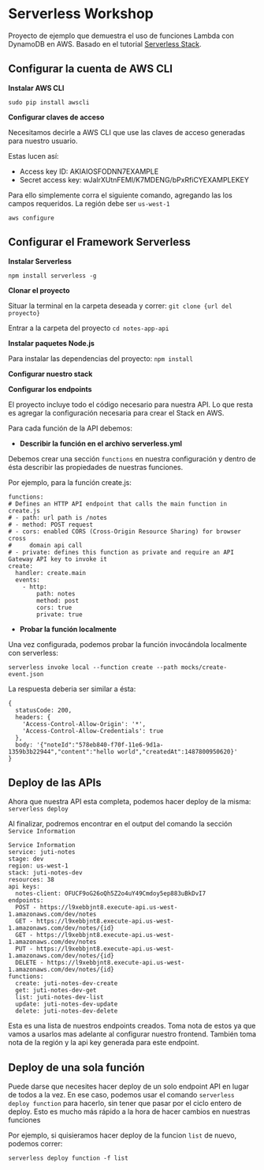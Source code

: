 # Serverless Workshop

Proyecto de ejemplo que demuestra el uso de funciones Lambda con DynamoDB en AWS. Basado en el tutorial [Serverless Stack](http://serverless-stack.com).

## Configurar la cuenta de AWS CLI

**Instalar AWS CLI**

`sudo pip install awscli`

**Configurar claves de acceso**

  Necesitamos decirle a AWS CLI que use las claves de acceso generadas para nuestro usuario.

  Estas lucen así:
  - Access key ID: AKIAIOSFODNN7EXAMPLE
  - Secret access key: wJalrXUtnFEMI/K7MDENG/bPxRfiCYEXAMPLEKEY

  Para ello simplemente corra el siguiente comando, agregando las los campos requeridos. La región debe ser `us-west-1`
  
  `aws configure`

## Configurar el Framework Serverless

  **Instalar Serverless**

  `npm install serverless -g`

  **Clonar el proyecto**

  Situar la terminal en la carpeta deseada y correr:
  `git clone {url del proyecto}`

  Entrar a la carpeta del proyecto
  `cd notes-app-api`

  **Instalar paquetes Node.js**

  Para instalar las dependencias del proyecto:
  `npm install`

  **Configurar nuestro stack**

  **Configurar los endpoints**

  El proyecto incluye todo el código necesario para nuestra API. Lo que resta es agregar la configuración necesaria para crear el Stack en AWS.

  Para cada función de la API debemos:

  - **Describir la función en el archivo serverless.yml**

  Debemos crear una sección `functions` en nuestra configuración y dentro de ésta describir las propiedades de nuestras funciones.

  Por ejemplo, para la función create.js:

  ```
  functions:
  # Defines an HTTP API endpoint that calls the main function in create.js
  # - path: url path is /notes
  # - method: POST request
  # - cors: enabled CORS (Cross-Origin Resource Sharing) for browser cross
  #     domain api call
  # - private: defines this function as private and require an API Gateway API key to invoke it
  create:
    handler: create.main
    events:
      - http:
          path: notes
          method: post
          cors: true
          private: true
  ```

  - **Probar la función localmente**

  Una vez configurada, podemos probar la función invocándola localmente con serverless:

  `serverless invoke local --function create --path mocks/create-event.json`

  La respuesta deberia ser similar a ésta:

  ```
  {
    statusCode: 200,
    headers: {
      'Access-Control-Allow-Origin': '*',
      'Access-Control-Allow-Credentials': true
    },
    body: '{"noteId":"578eb840-f70f-11e6-9d1a-1359b3b22944","content":"hello world","createdAt":1487800950620}'
  }
  ```

## Deploy de las APIs

Ahora que nuestra API esta completa, podemos hacer deploy de la misma:
`serverless deploy`

Al finalizar, podremos encontrar en el output del comando la sección `Service Information`

```
Service Information
service: juti-notes
stage: dev
region: us-west-1
stack: juti-notes-dev
resources: 38
api keys:
  notes-client: OFUCF9oG26oQh5Z2o4uY49Cmdoy5ep883uBkDvI7
endpoints:
  POST - https://l9xebbjnt8.execute-api.us-west-1.amazonaws.com/dev/notes
  GET - https://l9xebbjnt8.execute-api.us-west-1.amazonaws.com/dev/notes/{id}
  GET - https://l9xebbjnt8.execute-api.us-west-1.amazonaws.com/dev/notes
  PUT - https://l9xebbjnt8.execute-api.us-west-1.amazonaws.com/dev/notes/{id}
  DELETE - https://l9xebbjnt8.execute-api.us-west-1.amazonaws.com/dev/notes/{id}
functions:
  create: juti-notes-dev-create
  get: juti-notes-dev-get
  list: juti-notes-dev-list
  update: juti-notes-dev-update
  delete: juti-notes-dev-delete
```

Esta es una lista de nuestros endpoints creados. Toma nota de estos ya que vamos a usarlos mas adelante al configurar nuestro frontend.
También toma nota de la región y la api key generada para este endpoint.

## Deploy de una sola función

Puede darse que necesites hacer deploy de un solo endpoint API en lugar de todos a la vez.
En ese caso, podemos usar el comando `serverless deploy function` para hacerlo, sin tener que pasar por el ciclo entero de deploy. Esto es mucho más rápido a la hora de hacer cambios en nuestras funciones

Por ejemplo, si quisieramos hacer deploy de la funcion `list` de nuevo, podemos correr:

`serverless deploy function -f list`
